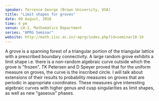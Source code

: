 ```yaml
---
speaker: Terrence George (Brown University, USA)
title: "Limit shapes for groves"
date: 08 August, 2018
time: 4 pm
venue: LH-1, Mathematics Department
series: "APRG Seminar"
website: http://math.iisc.ac.in/~aprg/index.php?id=seminar18-19
---
```


A grove is a spanning forest of a triangular portion of the triangular lattice with a prescribed boundary connectivity. A large random grove exhibits a limit shape i.e. there is a non-random algebraic curve outside which the grove is "frozen". TK Petersen and D Speyer proved that for the uniform measure on groves, the curve is the inscribed circle. I will talk about extensions of their results to probability measures on groves that are periodic in appropriate coordinates. These measures give interesting algebraic curves with higher genus and cusp singularities as limit shapes, as well as new "gaseous" phases.
